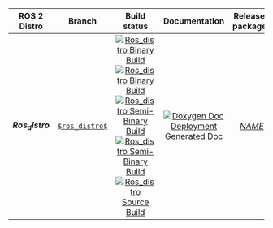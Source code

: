 
ROS 2 Distro | Branch | Build status | Documentation | Released packages
:---------: | :----: | :----------: | :-----------: | :---------------:
**$Ros_distro$** | [`$ros_distro$`](https://github.com/$NAMESPACE$/$NAME$/tree/$ros_distro$) | [![$Ros_distro$ Binary Build](https://github.com/$NAMESPACE$/$NAME$/actions/workflows/$ros_distro$-binary-build-main.yml/badge.svg?branch=$branch$)](https://github.com/$NAMESPACE$/$NAME$/actions/workflows/$ros_distro$-binary-build-main.yml?branch=$branch$) <br /> [![$Ros_distro$ Binary Build](https://github.com/$NAMESPACE$/$NAME$/actions/workflows/$ros_distro$-binary-build-testing.yml/badge.svg?branch=$branch$)](https://github.com/$NAMESPACE$/$NAME$/actions/workflows/$ros_distro$-binary-build-testing.yml?branch=$branch$) <br /> [![$Ros_distro$ Semi-Binary Build](https://github.com/$NAMESPACE$/$NAME$/actions/workflows/$ros_distro$-semi-binary-build-main.yml/badge.svg?branch=$branch$)](https://github.com/$NAMESPACE$/$NAME$/actions/workflows/$ros_distro$-semi-binary-build-main.yml?branch=$branch$) <br /> [![$Ros_distro$ Semi-Binary Build](https://github.com/$NAMESPACE$/$NAME$/actions/workflows/$ros_distro$-semi-binary-build-testing.yml/badge.svg?branch=$branch$)](https://github.com/$NAMESPACE$/$NAME$/actions/workflows/$ros_distro$-semi-binary-build-testing.yml?branch=$branch$) <br /> [![$Ros_distro$ Source Build](https://github.com/$NAMESPACE$/$NAME$/actions/workflows/$ros_distro$-source-build.yml/badge.svg?branch=$branch$)](https://github.com/$NAMESPACE$/$NAME$/actions/workflows/$ros_distro$-source-build.yml?branch=$branch$) | [![Doxygen Doc Deployment](https://github.com/$NAMESPACE$/$NAME$/actions/workflows/doxygen-deploy.yml/badge.svg)](https://github.com/$NAMESPACE$/$NAME$/actions/workflows/doxygen-deploy.yml) <br /> [Generated Doc](https://$NAMESPACE$.github.io/$NAME$_Documentation/$ros_distro$/html/index.html) | [$NAME$](https://index.ros.org/p/$NAME$/#$ros_distro$)
